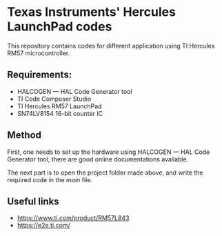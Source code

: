 # Texas Instruments' Hercules LaunchPad codes
This repository contains codes for different application using TI Hercules RM57 microcontroller.

## Requirements:
* HALCOGEN — HAL Code Generator tool
* TI Code Composer Studio
* TI Hercules RM57 LaunchPad
* SN74LV8154 16-bit counter IC

## Method
First, one needs to set up the hardware using HALCOGEN — HAL Code Generator tool, there are good online documentations available.

The next part is to open the project folder made above, and write the required code in the *main* file.

## Useful links
* https://www.ti.com/product/RM57L843
* https://e2e.ti.com/
